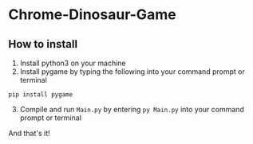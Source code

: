 # Chrome-Dinosaur-Game

## How to install

1. Install python3 on your machine
2. Install pygame by typing the following into your command prompt or terminal

```
pip install pygame
```

3. Compile and run `Main.py` by entering `py Main.py` into your command prompt or terminal

And that's it!
